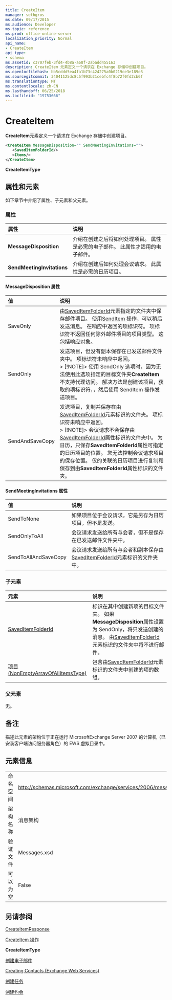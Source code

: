 ```yaml
---
title: CreateItem
manager: sethgros
ms.date: 09/17/2015
ms.audience: Developer
ms.topic: reference
ms.prod: office-online-server
localization_priority: Normal
api_name:
- CreateItem
api_type:
- schema
ms.assetid: c3707feb-3fd4-4b8a-a68f-2abadd455163
description: CreateItem 元素定义一个请求在 Exchange 存储中创建项目。
ms.openlocfilehash: bb5cddd5ea4fa1b73c424275a0b0219ce3e189e3
ms.sourcegitcommit: 34041125dc8c5f993b21cebfc4f8b72f0fd2cb6f
ms.translationtype: MT
ms.contentlocale: zh-CN
ms.lasthandoff: 06/25/2018
ms.locfileid: "19753666"
---
```

# <a name="createitem"></a>CreateItem

**CreateItem**元素定义一个请求在 Exchange 存储中创建项目。 
  
```xml
<CreateItem MessageDisposition="" SendMeetingInvitations="">
   <SavedItemFolderId/>
   <Items/>
</CreateItem>
```

 **CreateItemType**
## <a name="attributes-and-elements"></a>属性和元素

如下章节中介绍了属性、子元素和父元素。
  
### <a name="attributes"></a>属性

|**属性**|**说明**|
|:-----|:-----|
|**MessageDisposition** <br/> |介绍在创建之后将如何处理项目。 属性是必需的电子邮件。 此属性才适用的电子邮件。  <br/> |
|**SendMeetingInvitations** <br/> |介绍在创建后如何处理会议请求。 此属性是必需的日历项目。  <br/> |
   
#### <a name="messagedisposition-attribute"></a>MessageDisposition 属性

|**值**|**说明**|
|:-----|:-----|
|SaveOnly  <br/> |由[SavedItemFolderId](saveditemfolderid.md)元素指定的文件夹中保存邮件项目。 使用[SendItem 操作](senditem-operation.md)，可以稍后发送消息。 在响应中返回的项标识符。 项标识符不返回任何除外邮件项目的项目类型。 这包括响应对象。  <br/> |
|SendOnly  <br/> |发送项目，但没有副本保存在已发送邮件文件夹中。 项标识符未响应中返回。  <br/> > [!NOTE]> 使用 SendOnly 选项时，因为无法使用此选项指定的目标文件夹**CreateItem**不支持代理访问。 解决方法是创建该项目，获取的项标识符，，然后使用 SendItem 操作发送项目。           |
|SendAndSaveCopy  <br/> |发送项目，复制并保存在由[SavedItemFolderId](saveditemfolderid.md)元素标识的文件夹。 项标识符未响应中返回。  <br/> > [!NOTE]> 会议请求不会保存由[SavedItemFolderId](saveditemfolderid.md)属性标识的文件夹中。 为日历，只保存**SavedItemFolderId**属性可指定的日历项目的位置。 您无法控制会议请求项目的保存位置。 仅的关联的日历项目进行复制和保存到由**SavedItemFolderId**属性标识的文件夹。           |
   
#### <a name="sendmeetinginvitations-attribute"></a>SendMeetingInvitations 属性

|**值**|**说明**|
|:-----|:-----|
|SendToNone  <br/> |如果项目位于会议请求，它是另存为日历项目，但不是发送。  <br/> |
|SendOnlyToAll  <br/> |会议请求发送给所有与会者，但不是保存在已发送邮件文件夹中。  <br/> |
|SendToAllAndSaveCopy  <br/> |会议请求发送给所有与会者和副本保存由[SavedItemFolderId](saveditemfolderid.md)元素标识的文件夹中。  <br/> |
   
### <a name="child-elements"></a>子元素

|**元素**|**说明**|
|:-----|:-----|
|[SavedItemFolderId](saveditemfolderid.md) <br/> |标识在其中创建新项的目标文件夹。 如果**MessageDisposition**属性设置为 SendOnly，将只发送创建的消息。 由[SavedItemFolderId](saveditemfolderid.md)元素标识的文件夹中将不进行邮件。  <br/> |
|[项目 (NonEmptyArrayOfAllItemsType)](items-nonemptyarrayofallitemstype.md) <br/> |包含由[SavedItemFolderId](saveditemfolderid.md)元素标识的文件夹中创建的项的数组。  <br/> |
   
### <a name="parent-elements"></a>父元素

无。
  
## <a name="remarks"></a>备注

描述此元素的架构位于正在运行 MicrosoftExchange Server 2007 的计算机（已安装客户端访问服务器角色）的 EWS 虚拟目录中。
  
## <a name="element-information"></a>元素信息

|||
|:-----|:-----|
|命名空间  <br/> |http://schemas.microsoft.com/exchange/services/2006/messages  <br/> |
|架构名称  <br/> |消息架构  <br/> |
|验证文件  <br/> |Messages.xsd  <br/> |
|可以为空  <br/> |False  <br/> |
   
## <a name="see-also"></a>另请参阅



[CreateItemResponse](createitemresponse.md)
  
[CreateItem 操作](createitem-operation.md)
  
 **CreateItemType**


[创建电子邮件](http://msdn.microsoft.com/library/05bfb83c-2866-427d-a9fe-14ba3cb02793%28Office.15%29.aspx)
  
[Creating Contacts (Exchange Web Services)](http://msdn.microsoft.com/library/4845917e-70d1-481c-bbd7-011ec6571789%28Office.15%29.aspx)
  
[创建任务](http://msdn.microsoft.com/library/0ef97334-e8a0-4f67-a23a-dd9e2bbad49f%28Office.15%29.aspx)
  
[创建约会](http://msdn.microsoft.com/library/2385391e-c9e7-4d45-b803-c4ff94d5c94e%28Office.15%29.aspx)

